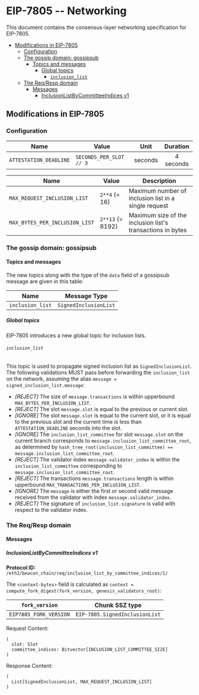 # EIP-7805 -- Networking

This document contains the consensus-layer networking specification for EIP-7805.

<!-- START doctoc generated TOC please keep comment here to allow auto update -->
<!-- DON'T EDIT THIS SECTION, INSTEAD RE-RUN doctoc TO UPDATE -->

- [Modifications in EIP-7805](#modifications-in-eip-7805)
  - [Configuration](#configuration)
  - [The gossip domain: gossipsub](#the-gossip-domain-gossipsub)
    - [Topics and messages](#topics-and-messages)
      - [Global topics](#global-topics)
        - [`inclusion_list`](#inclusion_list)
  - [The Req/Resp domain](#the-reqresp-domain)
    - [Messages](#messages)
      - [InclusionListByCommitteeIndices v1](#inclusionlistbycommitteeindices-v1)

<!-- END doctoc generated TOC please keep comment here to allow auto update -->

## Modifications in EIP-7805

### Configuration

| Name | Value | Unit | Duration |
| - | - | :-: | :-: |
| `ATTESTATION_DEADLINE` | `SECONDS_PER_SLOT // 3` | seconds | 4 seconds |

| Name | Value | Description |
| - | - | - |
| `MAX_REQUEST_INCLUSION_LIST` | `2**4` (= 16) | Maximum number of inclusion list in a single request |
| `MAX_BYTES_PER_INCLUSION_LIST` | `2**13` (= 8192) | Maximum size of the inclusion list's transactions in bytes |

### The gossip domain: gossipsub

#### Topics and messages

The new topics along with the type of the `data` field of a gossipsub message are given in this table:

| Name | Message Type |
| - | - |
| `inclusion_list` | `SignedInclusionList` |

##### Global topics

EIP-7805 introduces a new global topic for inclusion lists.

###### `inclusion_list`

This topic is used to propagate signed inclusion list as `SignedInclusionList`.
The following validations MUST pass before forwarding the `inclusion_list` on the network, assuming the alias `message = signed_inclusion_list.message`:

- _[REJECT]_ The size of `message.transactions` is within upperbound `MAX_BYTES_PER_INCLUSION_LIST`.
- _[REJECT]_ The slot `message.slot` is equal to the previous or current slot.
- _[IGNORE]_ The slot `message.slot` is equal to the current slot, or it is equal to the previous slot and the current time is less than `ATTESTATION_DEADLINE` seconds into the slot.
- _[IGNORE]_ The `inclusion_list_committee` for slot `message.slot` on the current branch corresponds to `message.inclusion_list_committee_root`, as determined by `hash_tree_root(inclusion_list_committee) == message.inclusion_list_committee_root`.
- _[REJECT]_ The validator index `message.validator_index` is within the `inclusion_list_committee` corresponding to `message.inclusion_list_committee_root`.
- _[REJECT]_ The transactions `message.transactions` length is within upperbound `MAX_TRANSACTIONS_PER_INCLUSION_LIST`.
- _[IGNORE]_ The `message` is either the first or second valid message received from the validator with index `message.validator_index`.
- _[REJECT]_ The signature of `inclusion_list.signature` is valid with respect to the validator index.

### The Req/Resp domain

#### Messages

##### InclusionListByCommitteeIndices v1

**Protocol ID:** `/eth2/beacon_chain/req/inclusion_list_by_committee_indices/1/`

The `<context-bytes>` field is calculated as `context = compute_fork_digest(fork_version, genesis_validators_root)`:

[1]: # (eth2spec: skip)

| `fork_version`         | Chunk SSZ type                 |
|------------------------|--------------------------------|
| `EIP7805_FORK_VERSION` | `EIP-7805.SignedInclusionList` |

Request Content:
```
(
  slot: Slot
  committee_indices: Bitvector[INCLUSION_LIST_COMMITTEE_SIZE]
)
```

Response Content:
```
(
  List[SignedInclusionList, MAX_REQUEST_INCLUSION_LIST]
)
```
